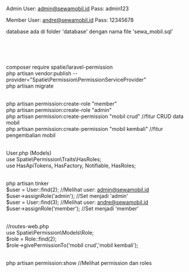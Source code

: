 Admin
User: admin@sewamobil.id
Pass: admin123

Member
User: andre@sewamobil.id
Pass: 12345678


database ada di folder 'database' dengan nama file 'sewa_mobil.sql'


<br><br><br>









composer require spatie/laravel-permission<br>
php artisan vendor:publish --provider="Spatie\Permission\PermissionServiceProvider"<br>
php artisan migrate<br><br>

php artisan permission:create-role "member"<br>
php artisan permission:create-role "admin"<br>
php artisan permission:create-permission "mobil crud" //fitur CRUD data mobil<br>
php artisan permission:create-permission "mobil kembali" //fitur pengembalian mobil<br><br>

User.php (Models)<br>
use Spatie\Permission\Traits\HasRoles;<br>
use HasApiTokens, HasFactory, Notifiable, HasRoles;<br><br>


php artisan tinker<br>
$user = User::find(2); //Melihat user: admin@sewamobil.id<br>
$user->assignRole('admin'); //Set menjadi 'admin'<br>
$user = User::find(3); //Melihat user: andre@sewamobil.id<br>
$user->assignRole('member'); //Set menjadi 'member'<br><br>


//routes-web.php<br>
use Spatie\Permission\Models\Role;<br>
$role = Role::find(2);<br>
$role->givePermissionTo('mobil crud','mobil kembali');<br><br>

php artisan permission:show //Melihat permission dan roles
